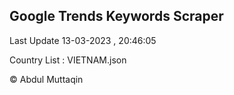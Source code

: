 

## Google Trends Keywords Scraper 
 
Last Update 13-03-2023 , 20:46:05

Country List :
VIETNAM.json



© Abdul Muttaqin 
